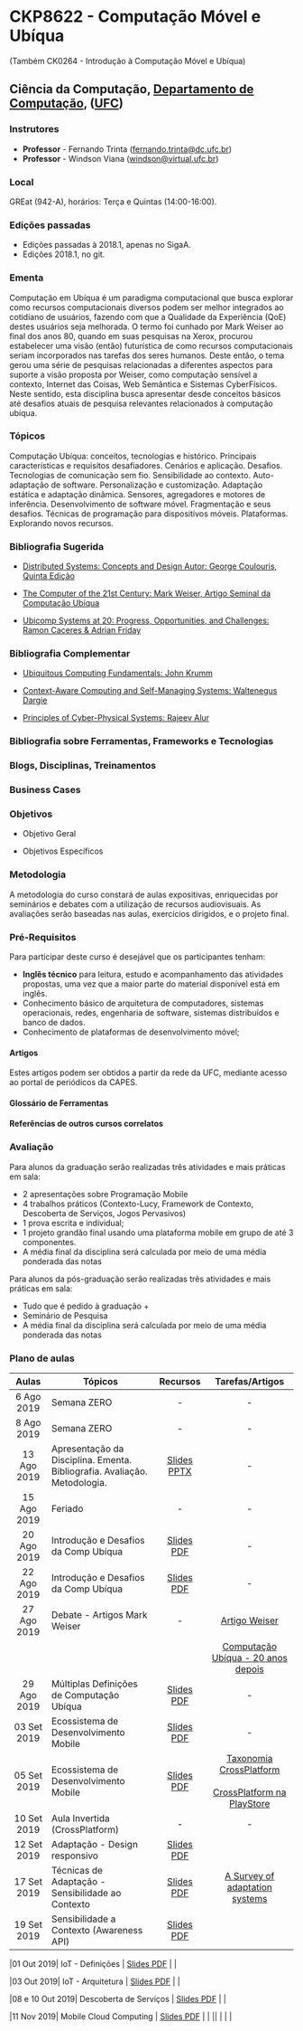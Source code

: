 

# CKP8622 - Computação Móvel e Ubíqua

(Também CK0264 - Introdução à Computação Móvel e Ubíqua)

## Ciência da Computação, [Departamento de Computação](http://www.dc.ufc.br), ([UFC](http://www.ufc.br))

### Instrutores

* **Professor** - Fernando Trinta ([fernando.trinta@dc.ufc.br](mailto:fernando.trinta@dc.ufc.br))
* **Professor** - Windson Viana ([windson@virtual.ufc.br](mailto:windson@virtual.ufc.br))

### Local

GREat (942-A), horários: Terça e Quintas (14:00-16:00).

### Edições passadas

- Edições passadas à 2018.1, apenas no SigaA.
- Edições 2018.1, no git.


### Ementa

Computação em Ubíqua é um paradigma computacional que busca explorar como recursos computacionais diversos podem ser melhor integrados ao cotidiano de usuários, fazendo com que a Qualidade da Experiência (QoE) destes usuários seja melhorada. O termo foi cunhado por Mark Weiser ao final dos anos 80, quando em suas pesquisas na Xerox, procurou estabelecer uma visão (então) futurística de como recursos computacionais seriam incorporados nas tarefas dos seres humanos. Deste então, o tema gerou uma série de pesquisas relacionadas a diferentes aspectos para suporte a visão proposta por Weiser, como computação sensível a contexto, Internet das Coisas, Web Semântica e Sistemas CyberFísicos.  Neste sentido, esta disciplina busca apresentar desde conceitos básicos até desafios atuais de pesquisa relevantes relacionados à computação ubíqua.

### Tópicos 

Computação Ubíqua: conceitos, tecnologias e histórico. Principais características e requisitos desafiadores. Cenários e aplicação. Desafios. Tecnologias de comunicação sem fio. Sensibilidade ao contexto. Auto-adaptação de software. Personalização e customização. Adaptação estática e adaptação dinâmica. Sensores, agregadores e motores de inferência. Desenvolvimento de
software móvel. Fragmentação e seus desafios. Técnicas de programação para dispositivos móveis. Plataformas. Explorando novos recursos.

### Bibliografia Sugerida

- [Distributed Systems: Concepts and Design Autor: George Coulouris, Quinta Edição](https://www.amazon.com/Distributed-Systems-Concepts-Design-5th/dp/0132143011)

- [The Computer of the 21st Century: Mark Weiser, Artigo Seminal da Computação Ubíqua](https://dl.acm.org/citation.cfm?id=329126)

- [Ubicomp Systems at 20: Progress, Opportunities, and Challenges: Ramon Caceres & Adrian Friday](https://dl.acm.org/citation.cfm?id=2122358)

### Bibliografia Complementar

- [Ubiquitous Computing Fundamentals: John Krumm](https://www.amazon.com/Ubiquitous-Computing-Fundamentals-John-Krumm/dp/1420093606)

- [Context-Aware Computing and Self-Managing Systems: Waltenegus Dargie](https://www.crcpress.com/Context-Aware-Computing-and-Self-Managing-Systems/Dargie/p/book/9781420077711)

- [Principles of Cyber-Physical Systems: Rajeev Alur](https://www.amazon.com/Ubiquitous-Computing-Fundamentals-John-Krumm/dp/1420093606) 



### Bibliografia sobre Ferramentas, Frameworks e Tecnologias

### Blogs, Disciplinas, Treinamentos

### Business Cases

### Objetivos

 - Objetivo Geral

 - Objetivos Específicos

### Metodologia

A metodologia do curso constará de aulas expositivas, enriquecidas por seminários e debates com a utilização de recursos audiovisuais. As avaliações serão baseadas nas aulas, exercícios dirigidos, e o projeto final.

### Pré-Requisitos

Para participar deste curso é desejável que os participantes tenham:

- **Inglês técnico** para leitura, estudo e acompanhamento das atividades propostas, uma vez que a maior parte do material disponível está em inglês.
- Conhecimento básico de arquitetura de computadores, sistemas operacionais, redes, engenharia de software, sistemas distribuídos e banco de dados.
- Conhecimento de plataformas de desenvolvimento móvel;

#### Artigos
Estes artigos podem ser obtidos a partir da rede da UFC, mediante acesso ao portal de periódicos da CAPES.


#### Glossário de Ferramentas


#### Referências de outros cursos correlatos



### Avaliação
Para alunos da graduação serão realizadas três atividades e mais práticas em sala:
- 2 apresentações sobre Programação Mobile
- 4 trabalhos práticos (Contexto-Lucy, Framework de Contexto, Descoberta de Serviços, Jogos Pervasivos)
- 1 prova escrita e individual;
- 1 projeto grandão final usando uma plataforma mobile em grupo de até 3 componentes.
- A média final da disciplina será calculada por meio de uma média ponderada das notas

Para alunos da pós-graduação serão realizadas três atividades e mais práticas em sala:
- Tudo que é pedido à graduação +
- Seminário de Pesquisa
- A média final da disciplina será calculada por meio de uma média ponderada das notas

### Plano de aulas

| Aulas       | Tópicos                      | Recursos | Tarefas/Artigos |
|:-------------:|-----------------------------|:---------:|:-----------:|
|6 Ago 2019|Semana ZERO| - | - |
|8 Ago 2019|Semana ZERO| - | - |
|13 Ago 2019|Apresentação da Disciplina. Ementa. Bibliografia. Avaliação. Metodologia. |[Slides PPTX](https://drive.google.com/open?id=1BcHGr0Ae1qAmgX38gqhzfUlaylvwhHTE) | - |
|15 Ago 2019| Feriado | - | - |
|20 Ago 2019| Introdução e Desafios da Comp Ubíqua | [Slides PDF](https://drive.google.com/open?id=1SCwz1OZoLm8LE_1KnSDPjcgPdsYB9vTq) | - |
|22 Ago 2019| Introdução e Desafios da Comp Ubíqua | [Slides PDF](https://drive.google.com/open?id=1SCwz1OZoLm8LE_1KnSDPjcgPdsYB9vTq) | - |
|27 Ago 2019| Debate - Artigos Mark Weiser | -  | [Artigo Weiser](https://dl.acm.org/citation.cfm?id=329126) |
|  |  |   | [Computação Ubíqua - 20 anos depois](https://dl.acm.org/citation.cfm?id=2122358) |
|29 Ago 2019| Múltiplas Definições de Computação Ubíqua | [Slides PDF](https://drive.google.com/open?id=1NoNboARoZHyHB2mc6P4va_5kuzyrOmf5) | - |
|03 Set 2019| Ecossistema de Desenvolvimento Mobile | [Slides PDF](https://drive.google.com/open?id=1y7DKrqoHVwwi2AzvnfLj3eXgVwsrtCuN) | - |
|05 Set 2019| Ecossistema de Desenvolvimento Mobile | [Slides PDF](https://drive.google.com/open?id=1IaHa5POcIoDFyLM59bGITTlG_YCC6LMV) | [Taxonomia CrossPlatform](https://www.sciencedirect.com/science/article/pii/S2090447915001276) <br/><br/> [CrossPlatform na PlayStore](https://ieeexplore.ieee.org/document/7283028/)|
|10 Set 2019| Aula Invertida (CrossPlatform) | -  | - |
|12 Set 2019| Adaptação - Design responsivo | [Slides PDF](https://drive.google.com/file/d/1m9MD14HQQKH95RSyCMKxqPmSsZ6Exo8W/view?usp=sharing) |  |
|17 Set 2019| Técnicas de Adaptação - Sensibilidade ao Contexto | [Slides PDF](https://drive.google.com/open?id=1lzBDZlyR4PTvwPfW1olj3AvltGhHjXXS) | [A Survey of adaptation systems](https://hal.archives-ouvertes.fr/hal-00689773/document) |
|19 Set 2019| Sensibilidade a Contexto (Awareness API) | [Slides PDF](https://drive.google.com/open?id=1MQpGy9a0MAX7_DKvEZgdjrcVMJPtofFC) |  |

|01 Out 2019| IoT - Definições | [Slides PDF](https://drive.google.com/open?id=1TetbQxUQ9Oe-O7gs_Pw9lmBH7vlBiWCe) |  |

|03 Out 2019| IoT - Arquitetura | [Slides PDF](https://drive.google.com/open?id=15tIY58rF3DLAPVgNxzG3HELdEbuwcSvU) |  |

|08 e 10 Out 2019| Descoberta de Serviços | [Slides PDF](https://drive.google.com/open?id=1IsNGBy6fDNQs11cUZ-O8ANKrTOg9vQ-Q) |  |

|11 Nov 2019| Mobile Cloud Computing | [Slides PDF]() |  |
||  |  |  |


